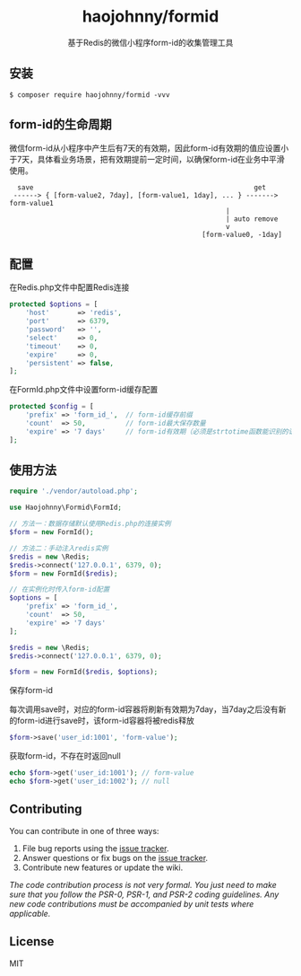 <h1 align="center"> haojohnny/formid </h1>

<p align="center">基于Redis的微信小程序form-id的收集管理工具</p>


## 安装

```shell
$ composer require haojohnny/formid -vvv
```

## form-id的生命周期
微信form-id从小程序中产生后有7天的有效期，因此form-id有效期的值应设置小于7天，具体看业务场景，把有效期提前一定时间，以确保form-id在业务中平滑使用。

       
      save                                                       get
     ------> { [form-value2, 7day], [form-value1, 1day], ... } -------> form-value1
                                                          |
                                                          | auto remove
                                                          v                                                             
                                                    [form-value0, -1day]
## 配置                                                                         

在Redis.php文件中配置Redis连接
```php
protected $options = [
    'host'       => 'redis',
    'port'       => 6379,
    'password'   => '',
    'select'     => 0,
    'timeout'    => 0,
    'expire'     => 0,
    'persistent' => false,
];
```
在FormId.php文件中设置form-id缓存配置
```php
protected $config = [
    'prefix' => 'form_id_',  // form-id缓存前缀
    'count'  => 50,          // form-id最大保存数量
    'expire' => '7 days'     // form-id有效期（必须是strtotime函数能识别的语义字符串，有效期必须小于等于7天）
];
```

## 使用方法
```php
require './vendor/autoload.php';

use Haojohnny\Formid\FormId;

// 方法一：数据存储默认使用Redis.php的连接实例
$form = new FormId();

// 方法二：手动注入redis实例
$redis = new \Redis;
$redis->connect('127.0.0.1', 6379, 0);
$form = new FormId($redis);

// 在实例化时传入form-id配置
$options = [
    'prefix' => 'form_id_',
    'count'  => 50,
    'expire' => '7 days'
];

$redis = new \Redis;
$redis->connect('127.0.0.1', 6379, 0);

$form = new FormId($redis, $options);
```

保存form-id

每次调用save时，对应的form-id容器将刷新有效期为7day，当7day之后没有新的form-id进行save时，该form-id容器将被redis释放
```php
$form->save('user_id:1001', 'form-value');
```

获取form-id，不存在时返回null

```php
echo $form->get('user_id:1001'); // form-value
echo $form->get('user_id:1002'); // null
```

## Contributing

You can contribute in one of three ways:

1. File bug reports using the [issue tracker](https://github.com/miniprogram/formID/issues).
2. Answer questions or fix bugs on the [issue tracker](https://github.com/miniprogram/formID/issues).
3. Contribute new features or update the wiki.

_The code contribution process is not very formal. You just need to make sure that you follow the PSR-0, PSR-1, and PSR-2 coding guidelines. Any new code contributions must be accompanied by unit tests where applicable._

## License

MIT